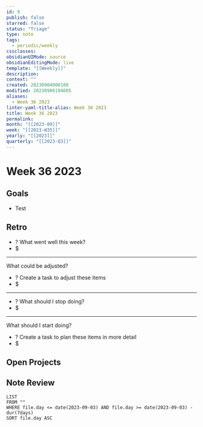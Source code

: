 ```yaml
---
id: 9
publish: false
starred: false
status: "Triage"
type: note
tags:
  - periodic/weekly
cssclasses: 
obsidianUIMode: source
obsidianEditingMode: live
template: "[[Weekly]]"
description: 
context: ""
created: 20230904000100
modified: 20230908194605
aliases:
  - Week 36 2023
linter-yaml-title-alias: Week 36 2023
title: Week 36 2023
permalink: 
month: "[[2023-09]]"
week: "[[2023-W35]]"
yearly: "[[2023]]"
quarterly: "[[2023-Q3]]"
---
```


# Week 36 2023

## Goals

- Test

## Retro

- ? What went well this week?
- $


---

What could be adjusted?

- ? Create a task to adjust these items
- $

---

- ? What should I stop doing?
- $


---

What should I start doing?

- ? Create a task to plan these items in more detail
- $

## Open Projects

## Note Review

```
LIST
FROM ""
WHERE file.day <= date(2023-09-03) AND file.day >= date(2023-09-03) - dur(7days)
SORT file.day ASC
```
